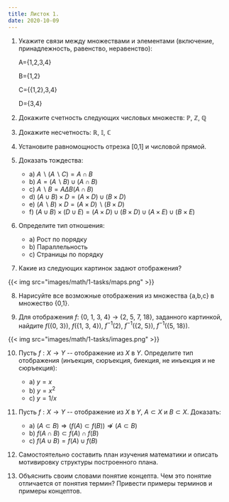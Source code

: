 ```yaml
---
title: Листок 1.
date: 2020-10-09
---
```


1. Укажите связи между множествами и элементами (включение, принадлежность, равенство, неравенство):

    A={1,2,3,4}

    B={1,2}

    C={{1,2},3,4}

    D={3,4}

2. Докажите счетность следующих числовых множеств: $\mathbb{P}$, $\mathbb{Z}$, $\mathbb{Q}$

3. Докажите несчетность: $\mathbb{R}$, $\mathbb{I}$, $\mathbb{C}$

4. Установите равномощность отрезка [0,1] и числовой прямой.

5. Доказать тождества:

    - a) $A \backslash (A \backslash C) = A \cap B$
    - b) $A = (A \backslash B)\cup (A \cap B)$
    - c) $A \backslash B = A \Delta B (A \cap B)$
    - d) $(A \cup B) \times D = (A \times D) \cup (B \times D)$
    - e) $(A \backslash B) \times D = (A \times D) \backslash (B \times D)$
    - f) $(A \cup B) \times (D \cup E) = (A \times D) \cup (B \times D) \cup (A \times E) \cup (B \times E)$

6. Определите тип отношения:

    - a) Рост по порядку
    - b) Параллельность
    - с) Страницы по порядку


7. Какие из следующих картинок задают отображения?

{{< img src="images/math/1-tasks/maps.png" >}}

8. Нарисуйте все возможные отображения из множества {a,b,c} в множество {0,1}.

9.  Для отображения $f:$ {0, 1, 3, 4} $\rightarrow$ {2, 5, 7, 18}, заданного картинкой, найдите $f$({0, 3}), $f$({1, 3, 4}), $f^{−1}$(2), $f^{−1}$({2, 5}), $f^{-1}$({5, 18}).

{{< img src="images/math/1-tasks/images.png" >}}

10. Пусть $f: X \rightarrow Y$ -- отображение из $X$ в $Y$. Определите тип отображения (инъекция, сюръекция, биекция, не инъекция и не сюръекция):

    - a) $y = x$
    - b) $y = x^2$
    - c) $y = 1/x$

11. Пусть $f: X \rightarrow Y$ -- отображение из $X$ в $Y$, $A\subset X$ и $B \subset X$. Доказать:

    - a) $(A \subset B) \Rightarrow (f(A) \subset f(B)) \nRightarrow (A \subset B)$
    - b) $f(A \cap B) \subset f(A) \cap f(B)$
    - c) $f(A \cup B) = f(A) \cup f(B)$


12. Cамостоятельно составить план изучения математики и описать мотивировку структуры построенного плана.

13. Объяснить своим словами понятие концепта. Чем это понятие отличается от понятия термин? Привести примеры терминов и примеры концептов.